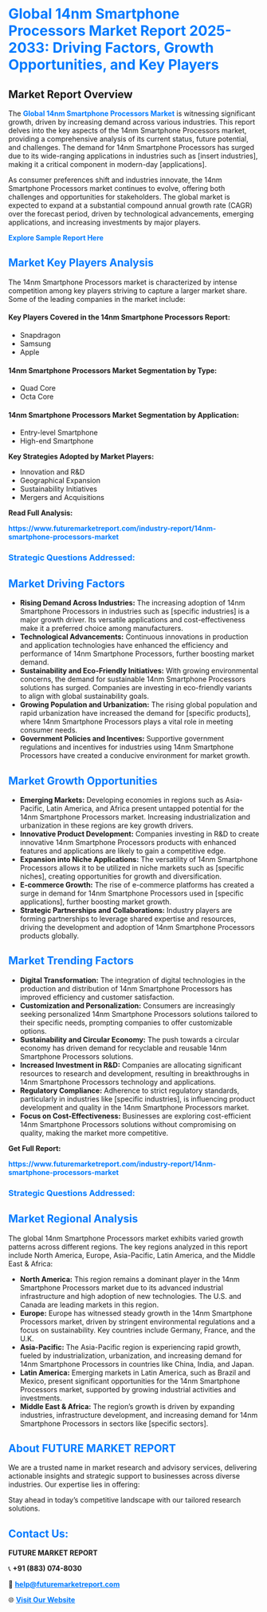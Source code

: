<h1 style="color: #007BFF;">Global 14nm Smartphone Processors Market Report 2025-2033: Driving Factors, Growth Opportunities, and Key Players</h1>

<section id="overview">
<h2>Market Report Overview</h2>
<p>The <a href="https://www.futuremarketreport.com/industry-report/14nm-smartphone-processors-market" style="color: #007BFF; text-decoration: none;"><strong>Global 14nm Smartphone Processors Market</strong></a> is witnessing significant growth, driven by increasing demand across various industries. This report delves into the key aspects of the 14nm Smartphone Processors market, providing a comprehensive analysis of its current status, future potential, and challenges. The demand for 14nm Smartphone Processors has surged due to its wide-ranging applications in industries such as [insert industries], making it a critical component in modern-day [applications].</p>
<p>As consumer preferences shift and industries innovate, the 14nm Smartphone Processors market continues to evolve, offering both challenges and opportunities for stakeholders. The global market is expected to expand at a substantial compound annual growth rate (CAGR) over the forecast period, driven by technological advancements, emerging applications, and increasing investments by major players.</p>
</section>

<section id="overview">
<p><a href="https://www.futuremarketreport.com/request-sample/reportId=76386" style="color: #007BFF; text-decoration: none;"><strong>Explore Sample Report Here</strong></a></p>
</section>

<section id="key-players">
<h2 style="color: #007BFF;">Market Key Players Analysis</h2>
<p>The 14nm Smartphone Processors market is characterized by intense competition among key players striving to capture a larger market share. Some of the leading companies in the market include:</p>
<h4>Key Players Covered in the 14nm Smartphone Processors Report:</h4>
<ul><li>Snapdragon</li><li>Samsung</li><li>Apple</li></ul>
<h4>14nm Smartphone Processors Market Segmentation by Type:</h4>
<ul><li>Quad Core</li><li>Octa Core</li></ul>

<h4>14nm Smartphone Processors Market Segmentation by Application:</h4>
<ul><li>Entry-level Smartphone</li><li>High-end Smartphone</li></ul>
<p><strong>Key Strategies Adopted by Market Players:</strong></p>
<ul>
<li>Innovation and R&D</li>
<li>Geographical Expansion</li>
<li>Sustainability Initiatives</li>
<li>Mergers and Acquisitions</li>
</ul>
</section>

<section>
<p><strong>Read Full Analysis: </strong></p><a href="https://www.futuremarketreport.com/industry-report/14nm-smartphone-processors-market" style="color: #007BFF; text-decoration: none;"><strong>https://www.futuremarketreport.com/industry-report/14nm-smartphone-processors-market</strong></a>
<h3 style="color: #007BFF;">Strategic Questions Addressed:</h3>
</section>

<section id="driving-factors">
<h2 style="color: #007BFF;">Market Driving Factors</h2>
<ul>
<li><strong>Rising Demand Across Industries:</strong> The increasing adoption of 14nm Smartphone Processors in industries such as [specific industries] is a major growth driver. Its versatile applications and cost-effectiveness make it a preferred choice among manufacturers.</li>
<li><strong>Technological Advancements:</strong> Continuous innovations in production and application technologies have enhanced the efficiency and performance of 14nm Smartphone Processors, further boosting market demand.</li>
<li><strong>Sustainability and Eco-Friendly Initiatives:</strong> With growing environmental concerns, the demand for sustainable 14nm Smartphone Processors solutions has surged. Companies are investing in eco-friendly variants to align with global sustainability goals.</li>
<li><strong>Growing Population and Urbanization:</strong> The rising global population and rapid urbanization have increased the demand for [specific products], where 14nm Smartphone Processors plays a vital role in meeting consumer needs.</li>
<li><strong>Government Policies and Incentives:</strong> Supportive government regulations and incentives for industries using 14nm Smartphone Processors have created a conducive environment for market growth.</li>
</ul>
</section>

<section id="growth-opportunities">
<h2 style="color: #007BFF;">Market Growth Opportunities</h2>
<ul>
<li><strong>Emerging Markets:</strong> Developing economies in regions such as Asia-Pacific, Latin America, and Africa present untapped potential for the 14nm Smartphone Processors market. Increasing industrialization and urbanization in these regions are key growth drivers.</li>
<li><strong>Innovative Product Development:</strong> Companies investing in R&D to create innovative 14nm Smartphone Processors products with enhanced features and applications are likely to gain a competitive edge.</li>
<li><strong>Expansion into Niche Applications:</strong> The versatility of 14nm Smartphone Processors allows it to be utilized in niche markets such as [specific niches], creating opportunities for growth and diversification.</li>
<li><strong>E-commerce Growth:</strong> The rise of e-commerce platforms has created a surge in demand for 14nm Smartphone Processors used in [specific applications], further boosting market growth.</li>
<li><strong>Strategic Partnerships and Collaborations:</strong> Industry players are forming partnerships to leverage shared expertise and resources, driving the development and adoption of 14nm Smartphone Processors products globally.</li>
</ul>
</section>

<section id="trending-factors">
<h2 style="color: #007BFF;">Market Trending Factors</h2>
<ul>
<li><strong>Digital Transformation:</strong> The integration of digital technologies in the production and distribution of 14nm Smartphone Processors has improved efficiency and customer satisfaction.</li>
<li><strong>Customization and Personalization:</strong> Consumers are increasingly seeking personalized 14nm Smartphone Processors solutions tailored to their specific needs, prompting companies to offer customizable options.</li>
<li><strong>Sustainability and Circular Economy:</strong> The push towards a circular economy has driven demand for recyclable and reusable 14nm Smartphone Processors solutions.</li>
<li><strong>Increased Investment in R&D:</strong> Companies are allocating significant resources to research and development, resulting in breakthroughs in 14nm Smartphone Processors technology and applications.</li>
<li><strong>Regulatory Compliance:</strong> Adherence to strict regulatory standards, particularly in industries like [specific industries], is influencing product development and quality in the 14nm Smartphone Processors market.</li>
<li><strong>Focus on Cost-Effectiveness:</strong> Businesses are exploring cost-efficient 14nm Smartphone Processors solutions without compromising on quality, making the market more competitive.</li>
</ul>
</section>

<section>
<p><strong>Get Full Report: </strong></p><a href="https://www.futuremarketreport.com/industry-report/14nm-smartphone-processors-market" style="color: #007BFF; text-decoration: none;"><strong>https://www.futuremarketreport.com/industry-report/14nm-smartphone-processors-market</strong></a>
<h3 style="color: #007BFF;">Strategic Questions Addressed:</h3>
</section>


<section id="regional-analysis">
<h2 style="color: #007BFF;">Market Regional Analysis</h2>
<p>The global 14nm Smartphone Processors market exhibits varied growth patterns across different regions. The key regions analyzed in this report include North America, Europe, Asia-Pacific, Latin America, and the Middle East & Africa:</p>
<ul>
<li><strong>North America:</strong> This region remains a dominant player in the 14nm Smartphone Processors market due to its advanced industrial infrastructure and high adoption of new technologies. The U.S. and Canada are leading markets in this region.</li>
<li><strong>Europe:</strong> Europe has witnessed steady growth in the 14nm Smartphone Processors market, driven by stringent environmental regulations and a focus on sustainability. Key countries include Germany, France, and the U.K.</li>
<li><strong>Asia-Pacific:</strong> The Asia-Pacific region is experiencing rapid growth, fueled by industrialization, urbanization, and increasing demand for 14nm Smartphone Processors in countries like China, India, and Japan.</li>
<li><strong>Latin America:</strong> Emerging markets in Latin America, such as Brazil and Mexico, present significant opportunities for the 14nm Smartphone Processors market, supported by growing industrial activities and investments.</li>
<li><strong>Middle East & Africa:</strong> The region’s growth is driven by expanding industries, infrastructure development, and increasing demand for 14nm Smartphone Processors in sectors like [specific sectors].</li>
</ul>
</section>

<footer>
<h2 style="color: #007BFF;">About FUTURE MARKET REPORT</h2>
<p>We are a trusted name in market research and advisory services, delivering actionable insights and strategic support to businesses across diverse industries. Our expertise lies in offering:</p>

<p>Stay ahead in today’s competitive landscape with our tailored research solutions.</p>

<h2 style="color: #007BFF;">Contact Us:</h2>
<p><strong>FUTURE MARKET REPORT</strong></p>
<p>📞 <strong>+91 (883) 074-8030</strong></p>
<p>📧 <strong><a href="mailto:help@futuremarketreport.com" style="color: #007BFF;">help@futuremarketreport.com</a></strong></p>
<p>🌐 <strong><a href="https://www.futuremarketreport.com/" style="color: #007BFF;">Visit Our Website</a></strong></p>
</footer>